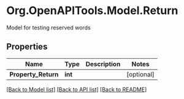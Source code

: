 # Org.OpenAPITools.Model.Return
Model for testing reserved words

## Properties

Name | Type | Description | Notes
------------ | ------------- | ------------- | -------------
**Property_Return** | **int** |  | [optional] 

[[Back to Model list]](../README.md#documentation-for-models) [[Back to API list]](../README.md#documentation-for-api-endpoints) [[Back to README]](../README.md)

